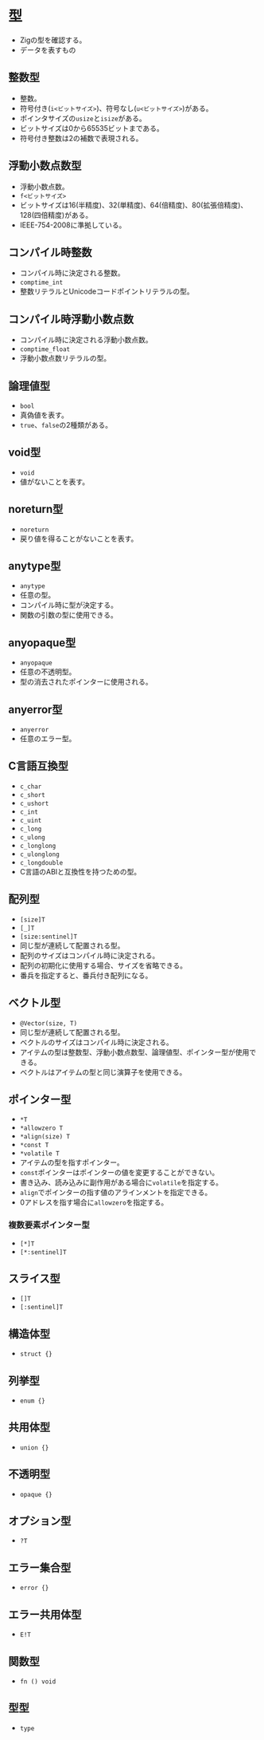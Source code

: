 # 型

- Zigの型を確認する。
- データを表すもの

## 整数型

- 整数。
- 符号付き(`i<ビットサイズ>`)、符号なし(`u<ビットサイズ>`)がある。
- ポインタサイズの`usize`と`isize`がある。
- ビットサイズは0から65535ビットまである。
- 符号付き整数は2の補数で表現される。

## 浮動小数点数型

- 浮動小数点数。
- `f<ビットサイズ>`
- ビットサイズは16(半精度)、32(単精度)、64(倍精度)、80(拡張倍精度)、128(四倍精度)がある。
- IEEE-754-2008に準拠している。

## コンパイル時整数

- コンパイル時に決定される整数。
- `comptime_int`
- 整数リテラルとUnicodeコードポイントリテラルの型。

## コンパイル時浮動小数点数

- コンパイル時に決定される浮動小数点数。
- `comptime_float`
- 浮動小数点数リテラルの型。

## 論理値型

- `bool`
- 真偽値を表す。
- `true`、`false`の2種類がある。

## void型

- `void`
- 値がないことを表す。

## noreturn型

- `noreturn`
- 戻り値を得ることがないことを表す。

## anytype型

- `anytype`
- 任意の型。
- コンパイル時に型が決定する。
- 関数の引数の型に使用できる。

## anyopaque型

- `anyopaque`
- 任意の不透明型。
- 型の消去されたポインターに使用される。

## anyerror型

- `anyerror`
- 任意のエラー型。

## C言語互換型

- `c_char`
- `c_short`
- `c_ushort`
- `c_int`
- `c_uint`
- `c_long`
- `c_ulong`
- `c_longlong`
- `c_ulonglong`
- `c_longdouble`
- C言語のABIと互換性を持つための型。

## 配列型

- `[size]T`
- `[_]T`
- `[size:sentinel]T`
- 同じ型が連続して配置される型。
- 配列のサイズはコンパイル時に決定される。
- 配列の初期化に使用する場合、サイズを省略できる。
- 番兵を指定すると、番兵付き配列になる。

## ベクトル型

- `@Vector(size, T)`
- 同じ型が連続して配置される型。
- ベクトルのサイズはコンパイル時に決定される。
- アイテムの型は整数型、浮動小数点数型、論理値型、ポインター型が使用できる。
- ベクトルはアイテムの型と同じ演算子を使用できる。

## ポインター型

- `*T`
- `*allowzero T`
- `*align(size) T`
- `*const T`
- `*volatile T`
- アイテムの型を指すポインター。
- `const`ポインターはポインターの値を変更することができない。
- 書き込み、読み込みに副作用がある場合に`volatile`を指定する。
- `align`でポインターの指す値のアラインメントを指定できる。
- 0アドレスを指す場合に`allowzero`を指定する。

### 複数要素ポインター型

- `[*]T`
- `[*:sentinel]T`

## スライス型

- `[]T`
- `[:sentinel]T`

## 構造体型

- `struct {}`

## 列挙型

- `enum {}`

## 共用体型

- `union {}`

## 不透明型

- `opaque {}`

## オプション型

- `?T`

## エラー集合型

- `error {}`

## エラー共用体型

- `E!T`

## 関数型

- `fn () void`

## 型型

- `type`
